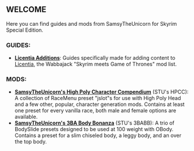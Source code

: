 ## WELCOME
Here you can find guides and mods from SamsyTheUnicorn for Skyrim Special Edition.
### GUIDES:
- [**Licentia Additions**](licentia-guides.md): Guides specifically made for adding content to [Licentia](https://github.com/cacophony-wj/LeS), the Wabbajack "Skyrim meets Game of Thrones" mod list.

### MODS:
- [**SamsyTheUnicorn's High Poly Character Compendium**](https://www.nexusmods.com/skyrimspecialedition/mods/49703) (STU's HPCC): A collection of RaceMenu preset "jslot"s for use with High Poly Head and a few other, popular, character generation mods. Contains at least one preset for every vanilla race, both male and female options are available.
- [**SamsyTheUnicorn's 3BA Body Bonanza**](stus-3babb.md) (STU's 3BABB): A trio of BodySlide presets designed to be used at 100 weight with OBody. Contains a preset for a slim chiseled body, a leggy body, and an over the top body.
